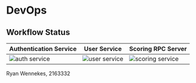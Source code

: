 # DevOps

## Workflow Status
|Authentication Service|User Service|Scoring RPC Server|
|-|-|-|
|![auth service](https://github.com/avans-devops/devops-2122-merijnmonfils_ryanwennekes/actions/workflows/Auth_CI.yml/badge.svg)|![user service](https://github.com/avans-devops/devops-2122-merijnmonfils_ryanwennekes/actions/workflows/User_CI.yml/badge.svg)|![scoring service](https://github.com/avans-devops/devops-2122-merijnmonfils_ryanwennekes/actions/workflows/Scoring_CI.yml/badge.svg)


Ryan Wennekes, 2163332
